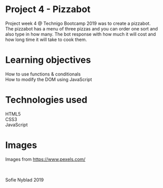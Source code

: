# Project 4 - Pizzabot
Project week 4 @ Technigo Bootcamp 2019 was to create a pizzabot. <br>
The pizzabot has a menu of three pizzas and you can order one sort and also type in how many. The bot response with how much it will cost and how long time it will take to cook them.

# Learning objectives
How to use functions & conditionals <br>
How to modify the DOM using JavaScript

# Technologies used
HTML5 <br>
CSS3 <br>
JavaScript

# Images
Images from https://www.pexels.com/

<br>
<br>
Sofie Nyblad 2019
